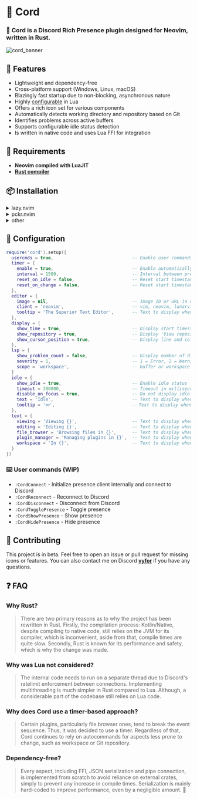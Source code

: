 # 🧩 **Cord**

### 🚀 **Cord** is a Discord Rich Presence plugin designed for Neovim, written in Rust.

![cord_banner](https://github.com/vyfor/cord.nvim/assets/92883017/b5744c21-b7c6-4481-ba22-50d1d5a421cb)

## 💎 Features
- Lightweight and dependency-free
- Cross-platform support (Windows, Linux, macOS)
- Blazingly fast startup due to non-blocking, asynchronous nature
- Highly [configurable](https://github.com/vyfor/cord.nvim#-configuration) in Lua
- Offers a rich icon set for various components
- Automatically detects working directory and repository based on Git
- Identifies problems across active buffers
- Supports configurable idle status detection
- Is written in native code and uses Lua FFI for integration

## 🔌 Requirements
- **Neovim compiled with LuaJIT**
- **[Rust compiler](https://www.rust-lang.org/tools/install)**

## 📦 Installation
<details>
  <summary>lazy.nvim</summary>

  ```lua
  {
    'vyfor/cord.nvim',
    build = './build'
  }
  ```
</details>

<details>
  <summary>pckr.nvim</summary>

  ```lua
  {
    'vyfor/cord.nvim',
    run = './build'
  }
  ```
</details>

<details>
  <summary>other</summary>
  <p>Same steps apply to other plugin managers. Just make sure to add/run this build command:</p>

  ```sh
  ./build
  ```
</details>

## 🔧 Configuration
```lua
require('cord').setup({
  usercmds = true,                              -- Enable user commands
  timer = {
    enable = true,                              -- Enable automatically updating presence
    interval = 1500,                            -- Interval between presence updates in milliseconds (min 500)
    reset_on_idle = false,                      -- Reset start timestamp on idle
    reset_on_change = false,                    -- Reset start timestamp on presence change
  },
  editor = {
    image = nil,                                -- Image ID or URL in case a custom client id is provided
    client = 'neovim',                          -- vim, neovim, lunarvim, nvchad or your application's client id
    tooltip = 'The Superior Text Editor',       -- Text to display when hovering over the editor's image
  },
  display = {
    show_time = true,                           -- Display start timestamp
    show_repository = true,                     -- Display 'View repository' button linked to repository url, if any
    show_cursor_position = true,                -- Display line and column number of cursor's position
  },
  lsp = {
    show_problem_count = false,                 -- Display number of diagnostics problems
    severity = 1,                               -- 1 = Error, 2 = Warning, 3 = Info, 4 = Hint
    scope = 'workspace',                        -- buffer or workspace
  }
  idle = {
    show_idle = true,                           -- Enable idle status
    timeout = 300000,                           -- Timeout in milliseconds after which the idle status is set, 0 to display immediately
    disable_on_focus = true,                    -- Do not display idle status when neovim is focused
    text = 'Idle',                              -- Text to display when idle
    tooltip = '💤',                             -- Text to display when hovering over the idle image
  },
  text = {
    viewing = 'Viewing {}',                     -- Text to display when viewing a readonly file
    editing = 'Editing {}',                     -- Text to display when editing a file
    file_browser = 'Browsing files in {}',      -- Text to display when browsing files (Empty string to disable)
    plugin_manager = 'Managing plugins in {}',  -- Text to display when managing plugins (Empty string to disable)
    workspace = 'In {}',                        -- Text to display when in a workspace (Empty string to disable)
  }
})
```

### ⌨️ User commands (WIP)
- `:CordConnect`        - Initialize presence client internally and connect to Discord
- `:CordReconnect`      - Reconnect to Discord
- `:CordDisconnect`     - Disconnect from Discord
- `:CordTogglePresence` - Toggle presence
- `:CordShowPresence`   - Show presence
- `:CordHidePresence`   - Hide presence

## 🌱 Contributing
This project is in beta. Feel free to open an issue or pull request for missing icons or features. You can also contact me on Discord **[vyfor](https://discord.com/users/446729269872427018)** if you have any questions.

## ❓ FAQ
### Why Rust?
> There are two primary reasons as to why the project has been rewritten in Rust. Firstly, the compilation process: Kotlin/Native, despite compiling to native code, still relies on the JVM for its compiler, which is inconvenient, aside from that, compile times are quite slow. Secondly, Rust is known for its performance and safety, which is why the change was made.

### Why was Lua not considered?
> The internal code needs to run on a separate thread due to Discord's ratelimit enforcement between connections. Implementing multithreading is much simpler in Rust compared to Lua. Although, a considerable part of the codebase still relies on Lua code.

### Why does Cord use a timer-based approach?
> Certain plugins, particularly file browser ones, tend to break the event sequence. Thus, it was decided to use a timer. Regardless of that, Cord continues to rely on autocommands for aspects less prone to change, such as workspace or Git repository.

### Dependency-free?
> Every aspect, including FFI, JSON serialization and pipe connection, is implemented from scratch to avoid reliance on external crates, simply to prevent any increase in compile times. Serialization is mainly hard-coded to improve performance, even by a negligible amount. 🤫
